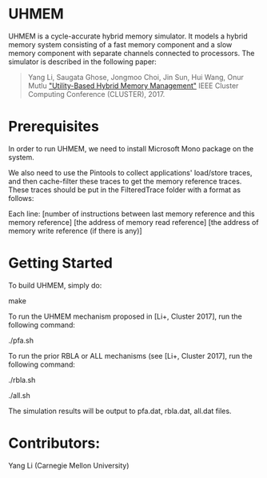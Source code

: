 # UHMEM
UHMEM is a cycle-accurate hybrid memory simulator. It models a hybrid memory system consisting of a fast memory component and a slow memory component with separate channels connected to processors. The simulator is described in the following paper:
> Yang Li, Saugata Ghose, Jongmoo Choi, Jin Sun, Hui Wang, Onur Mutlu
> ["Utility-Based Hybrid Memory Management"](https://people.inf.ethz.ch/omutlu/pub/utility-based-hybrid-memory-management_cluster17.pdf)
> IEEE Cluster Computing Conference (CLUSTER), 2017. 

# Prerequisites
In order to run UHMEM, we need to install Microsoft Mono package on the system.

We also need to use the Pintools to collect applications' load/store traces, and then cache-filter these traces to get the memory reference traces. These traces should be put in the FilteredTrace folder with a format as follows:

Each line: 
[number of instructions between last memory reference and this memory reference] [the address of memory read reference] [the address of memory write reference (if there is any)]

# Getting Started
To build UHMEM, simply do:

make

To run the UHMEM mechanism proposed in [Li+, Cluster 2017], run the following command:

./pfa.sh

To run the prior RBLA or ALL mechanisms (see [Li+, Cluster 2017], run the following command:

./rbla.sh

./all.sh

The simulation results will be output to pfa.dat, rbla.dat, all.dat files.

# Contributors:
Yang Li (Carnegie Mellon University) 
